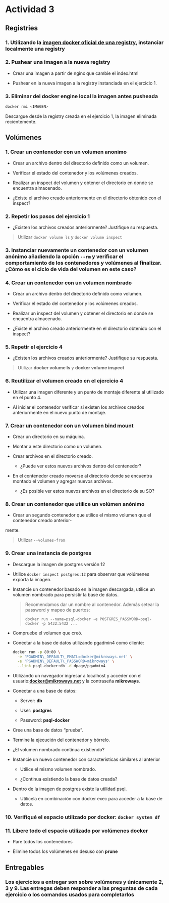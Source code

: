 # Actividad 3

## Registries

### **1.** Utilizando la [imagen docker oficial de una registry](https://hub.docker.com/_/registry), instanciar localmente una registry

### **2.** Pushear una imagen a la nueva registry

* Crear una imagen a partir de nginx que cambie el index.html

* Pushear en la nueva imagen a la registry instanciada en el ejercicio 1.

### **3.** Eliminar del docker engine local la imagen antes pusheada

```bash
docker rmi <IMAGEN>
```

Descargue desde la registry creada en el ejercicio 1, la imagen eliminada recientemente.

## Volúmenes

### **1.** Crear un contenedor con un **volumen anonimo**

* Crear un archivo dentro del directorio definido como un volumen.

* Verificar el estado del contenedor y los volúmenes creados.

* Realizar un inspect del volumen y obtener el directorio en donde se encuentra almacenado.

* ¿Existe el archivo creado anteriormente en el directorio obtenido con el inspect?

### **2.** Repetir los pasos del ejercicio 1

* ¿Existen los archivos creados anteriormente? Justifique su respuesta.

> Utilizar `docker volume ls` y `docker volume inspect`

### **3.** Instanciar nuevamente un contenedor con un volumen anónimo añadiendo la opción `--rm` y verificar el comportamiento de los contenedores y volúmenes al finalizar. ¿Cómo es el ciclo de vida del volumen en este caso?

### **4.** Crear un contenedor con un **volumen nombrado**

* Crear un archivo dentro del directorio definido como volumen.

* Verificar el estado del contenedor y los volúmenes creados.

* Realizar un inspect del volumen y obtener el directorio en donde se encuentra almacenado.

* ¿Existe el archivo creado anteriormente en el directorio obtenido con el inspect?

### **5.** Repetir el ejercicio 4

* ¿Existen los archivos creados anteriormente? Justifique su respuesta.

> Utilizar **docker volume ls** y **docker volume inspect**

### **6.** Reutilizar el volumen creado en el ejercicio 4

* Utilizar una imagen diferente y un punto de montaje diferente al utilizado en el punto 4.

* Al iniciar el contenedor verificar si existen los archivos creados anteriormente en el nuevo punto de montaje.

### **7.** Crear un contenedor con un **volumen bind mount**

* Crear un directorio en su máquina.

* Montar a este directorio como un volumen.

* Crear archivos en el directorio creado.

  * ¿Puede ver estos nuevos archivos dentro del contenedor?

* En el contenedor creado moverse al directorio donde se encuentra montado el volumen y agregar nuevos archivos.

  * ¿Es posible ver estos nuevos archivos en el directorio de su SO?

### **8.** Crear un contenedor que utilice un volúmen anónimo

* Crear un segundo contenedor que utilice el mismo volumen que el contenedor creado anterior‑

mente.

> Utilizar `--volumes-from`

### **9.** Crear una instancia de postgres

* Descargue la imagen de postgres versión 12

* Utilice `docker inspect postgres:12` para observar que volúmenes exporta la imagen.

* Instancie un contenedor basado en la imagen descargada, utilice un volumen nombrado para persistir la base de datos.

  > Recomendamos dar un nombre al contenedor. Además setear la password y mapeo de puertos:
  >
  > `docker run --name=psql-docker -e POSTGRES_PASSWORD=psql-docker -p 5432:5432 ...`

* Compruebe el volumen que creó.

* Conectar a la base de datos utilizando pgadmin4 como cliente:

  ```bash
  docker run -p 80:80 \
    -e 'PGADMIN\_DEFAULT\_EMAIL=docker@mikroways.net' \
    -e 'PGADMIN\_DEFAULT\_PASSWORD=mikroways' \
    --link psql-docker:db -d dpage/pgadmin4
  ```

* Utilizando un navegador ingresar a localhost y acceder con el usuario:**docker@mikroways.net** y la contraseña **mikroways**.

* Conectar a una base de datos:

  * Server: **db**

  * User: **postgres**

  * Password: **psql‑docker**

* Cree una base de datos “prueba”.

* Termine la ejecución del contenedor y bórrelo.

* ¿El volumen nombrado continua existiendo?

* Instancie un nuevo contenedor con características similares al anterior

  * Utilice el mismo volumen nombrado.

  * ¿Continua existiendo la base de datos creada?

* Dentro de la imagen de postgres existe la utilidad psql.

  * Utilícela en combinación con docker exec para acceder a la base de datos.

### **10.** Verifiqué el espacio utilizado por docker: `docker system df`

### **11.** Libere todo el espacio utilizado por volúmenes docker

* Pare todos los contenedores

* Elimine todos los volúmenes en desuso con **prune**

## Entregables

### Los ejercicios a entregar son sobre volúmenes y únicamente 2, 3 y 9. Las entregas deben responder a las preguntas de cada ejercicio o los comandos usados para completarlos
